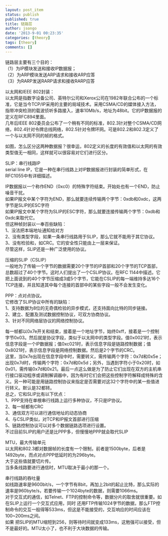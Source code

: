 ```yaml
---
layout: post_item
status: publish
published: true
title: 链路层
author: jsongo
date: '2013-9-01 00:23:35'
categories: [theory]
tags: [theory]
comments: []
---
```

链路层主要有三个目的：  
（1）为IP模块发送和接收IP数据报；  
（2）为ARP模块发送ARP请求和接收ARP应答  
（3）为RARP发送RARP请求和接收RARP应答  


以太网和IEEE 802封装：  
以太网是指数字设备公司、英特尔公司和Xerox公司在1982年联合公布的一个标准，它是当今TCP/IP采用的主要的局域技术。采用CSMA/CD的媒体接入方法，指带冲突检测的载波侦听多路接入，速率10Mb/s，地址为48bit。它的IP数据报的定义在RFC894里面。  
几年后IEEE 802委员会公布了一个稍有不同的标准，802.3针对整个CSMA/CD网络，802.4针对令牌总线网络，802.5针对令牌环网。可是802.2和802.3定义了一个与以太网不同的帧的格式。  
  
如图，怎么区分这两种数据报？很幸运，802定义的长度的有效值和以太网的有效类型值无一相同，这样就可以很容易对它们进行区分。  
  
SLIP：串行线路IP  
serial line IP，它是一种在串行线路上对IP数据报进行封装的简单形式，在RFC1055中有详细描述。  
  
IP数据报以一个称作END（0xc0）的特殊字符结束。开始处也有一个END，防止噪音干扰。  
如果IP报文中某个字符为END，那么就要连续传输两个字节：0xdb和0xdc，这两字节是SLIP的ESC字符  
如果IP报文中某个字符为SLIP的ESC字符，那么就要连接传输两个字节：0xdb和0xdc来取代它。  
但这种帧封装以一奉百些缺陷：  
1、没法把本端地址通知给对方   
2、没有类型字段，如果一条串行线路用于SLIP，那么它就不能用于其它协议。  
3、没有检验和，如CRC。它的安全性只能由上一层来保证。  
尽管这样，SLIP还是一种广泛使用的协议。  
  
压缩的SLIP（CSLIP）  
一般地为了传输一个字节的数据需要20个字节的IP首部和20个字节的TCP首部，总数超过了40个字节。这时人们提出了一个CSLIP协议。在RFC 1144中描述。它把上面说到的40个字节压缩成3或5个字节，它能在CSLIP的每一端维持多达16个TCP连接，并且知道其中每个连接的首部中的某些字段一般不会发生变化。  
  
PPP：点对点协议。  
它修改了SLIP协议中所有的缺陷：  
1、支持数据为8位的无奇偶检验的异步模式，还支持面向比特的同步链接。  
2、建立、配置及测试数据控制协议，可双方协商协议。  
3、针对不同网络层协议的网络控制协议。  
  
每一帧都以0x7e开关和结束，接着是一个地址字节，始终0xff，接着是一个控制字节0x03。然后就是协议字段，类似于以太网中的类型字段。值0x0021时，表示信息字段是一个IP数据报；值0xc021时，表示信息字段是链路控制数据；值 0x8021时，表示信息字段是网络控制数据。然后是2个字节的CRC。  
这里，当0x7e出现在信息字段中时，需要转义，需传输两个字符：0x7d和0x5e；出现0x7d时，传输两个字符：0x7d和0x5d；另外，当遇到字符小于0x20时，如0x01，需传输0x7d和0x21。最后一点这么做是为了防止它们出现在双方的主机串行接口驱动程序或调制解调器中，因为有时它们会把这些控制字符解释成特殊的含义。另一种可能是用链路控制协议来指定是否需要对这32个字符中的某一些值进行转义。默认是32都转。  
总之，它和SLIP比有以下优点：  
1、PPP支持在单根串行线路上运行多种协议，不只是IP协议。  
2、每一帧都有CRC  
3、通信双方可以进行通信地址的动态协商  
4、与CSLIP类似，对TCP和IP报文首部进行压缩  
5、链路控制协议可以对多个数据链路选项进行设置。  
不过目前SLIP的用户还是比PPP多，但慢慢地PPP就会取代SLIP  
  
MTU，最大传输单元  
以太网和802.3都对数据帧的长度有一个限制，前者是1500byte，后者是1492byte，而点对点PPP低延时的为296byte。  
大于这些值就要切片传。  
当多条线路要进行通信时，MTU取决于最小的那一个。  
  
串行线路的吞吐量  
如线路速率是9600bit/s，一个字节有8bit，再加上2bit的起止比特，那么实际的速率是960byte/s，若要传输一个1024byte的数据，则需要1066ms。  
对于交互式的通信，如Telnet、FTP的控制命令等，数据分片的取舍就很重要。如在SLIP上运行一个交互式应用，同时 还用FTP传输1024字节的数据，那么FTP控制命令的交互一般得等533ms，但这是不能接受的，交互响应的时间应该在100~200ms之间。  
如果 把SLIP的MTU缩短到256，则等待时间就变成133ms，这勉强可以接受，但不是最好的。MTU太小了，也不利于大块数据的传输。  
